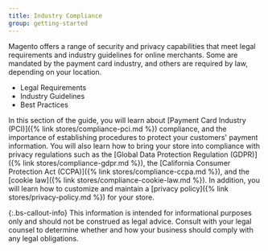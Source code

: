 ```yaml
---
title: Industry Compliance
group: getting-started
---
```


Magento offers a range of security and privacy capabilities that meet legal requirements and industry guidelines for online merchants. Some are mandated by the payment card industry, and others are required by law, depending on your location.

- Legal Requirements
- Industry Guidelines
- Best Practices

In this section of the guide, you will learn about [Payment Card Industry (PCI)]({% link stores/compliance-pci.md %}) compliance, and the importance of establishing procedures to protect your customers' payment information. You will also learn how to bring your store into compliance with privacy regulations such as the [Global Data Protection Regulation (GDPR)]({% link stores/compliance-gdpr.md %}), the [California Consumer Protection Act (CCPA)]({% link stores/compliance-ccpa.md %}), and the [cookie law]({% link stores/compliance-cookie-law.md %}). In addition, you will learn how to customize and maintain a [privacy policy]({% link stores/privacy-policy.md %}) for your store.

{:.bs-callout-info}
This information is intended for informational purposes only and should not be construed as legal advice. Consult with your legal counsel to determine whether and how your business should comply with any legal obligations.
